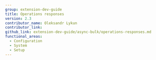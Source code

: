 ```yaml
---
group: extension-dev-guide
title: Operations responses
version: 2.3
contributor_name: Oleksandr Lykun
contributor_link: 
github_link: extension-dev-guide/async-bulk/operations-responses.md
functional_areas:
  - Configuration
  - System
  - Setup
---
```



